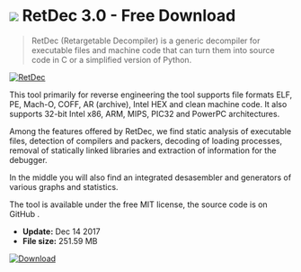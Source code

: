 # ![](https://cdn.softexe.net/static/icon/win.gif) RetDec 3.0 - Free Download

> RetDec (Retargetable Decompiler) is a generic decompiler for executable files and machine code that can turn them into source code in C or a simplified version of Python.

[![RetDec](https:https://tse4.mm.bing.net/th?id=OIP.Lw156Kfs4_80j6blkEPDigHaE5&pid=Api)](https://softexe.net/win/development-it/development-tools/retdec:pRgcb.html)

This tool primarily for reverse engineering the tool supports file formats ELF, PE, Mach-O, COFF, AR (archive), Intel HEX and clean machine code. It also supports 32-bit Intel x86, ARM, MIPS, PIC32 and PowerPC architectures.
 
 Among the features offered by RetDec, we find static analysis of executable files, detection of compilers and packers, decoding of loading processes, removal of statically linked libraries and extraction of information for the debugger.
 
 In the middle you will also find an integrated desasembler and generators of various graphs and statistics. 
 
 The tool is available under the free MIT license, the source code is on GitHub .


- **Update:** Dec 14 2017
- **File size:** 251.59 MB

[![Download](https://cdn.softexe.net/static/img/download.png)](https://softexe.net/win/development-it/development-tools/retdec:pRgcb.html)

